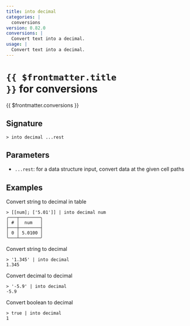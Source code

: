 ```yaml
---
title: into decimal
categories: |
  conversions
version: 0.82.0
conversions: |
  Convert text into a decimal.
usage: |
  Convert text into a decimal.
---
```


# <code>{{ $frontmatter.title }}</code> for conversions

<div class='command-title'>{{ $frontmatter.conversions }}</div>

## Signature

```> into decimal ...rest```

## Parameters

 -  `...rest`: for a data structure input, convert data at the given cell paths

## Examples

Convert string to decimal in table
```shell
> [[num]; ['5.01']] | into decimal num
╭───┬────────╮
│ # │  num   │
├───┼────────┤
│ 0 │ 5.0100 │
╰───┴────────╯

```

Convert string to decimal
```shell
> '1.345' | into decimal
1.345
```

Convert decimal to decimal
```shell
> '-5.9' | into decimal
-5.9
```

Convert boolean to decimal
```shell
> true | into decimal
1
```
